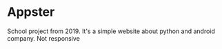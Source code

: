 # Appster
School project from 2019. 
It's a simple website about python and android company.
Not responsive
